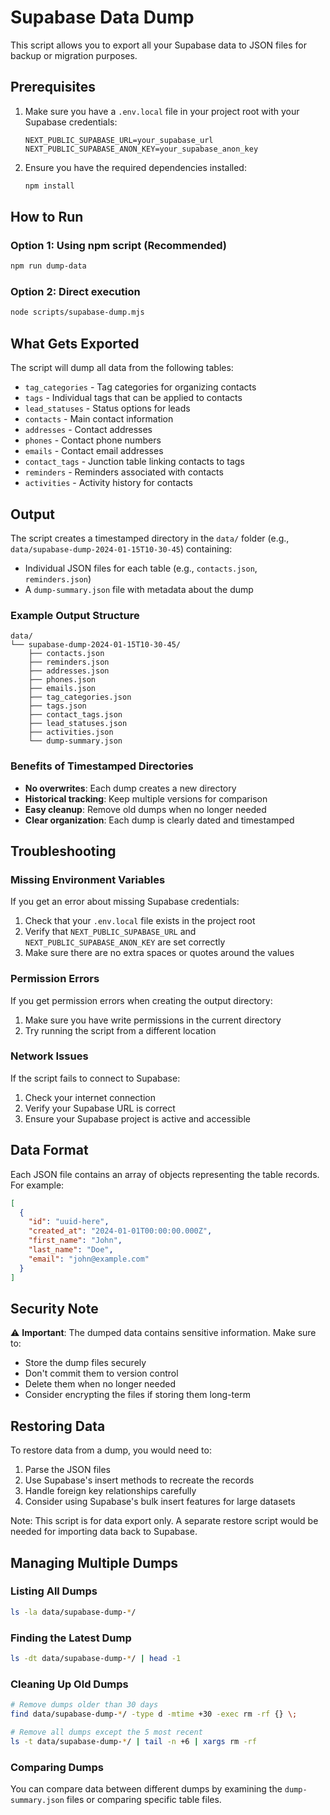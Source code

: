 # Supabase Data Dump

This script allows you to export all your Supabase data to JSON files for backup or migration purposes.

## Prerequisites

1. Make sure you have a `.env.local` file in your project root with your Supabase credentials:

   ```
   NEXT_PUBLIC_SUPABASE_URL=your_supabase_url
   NEXT_PUBLIC_SUPABASE_ANON_KEY=your_supabase_anon_key
   ```

2. Ensure you have the required dependencies installed:
   ```bash
   npm install
   ```

## How to Run

### Option 1: Using npm script (Recommended)

```bash
npm run dump-data
```

### Option 2: Direct execution

```bash
node scripts/supabase-dump.mjs
```

## What Gets Exported

The script will dump all data from the following tables:

- `tag_categories` - Tag categories for organizing contacts
- `tags` - Individual tags that can be applied to contacts
- `lead_statuses` - Status options for leads
- `contacts` - Main contact information
- `addresses` - Contact addresses
- `phones` - Contact phone numbers
- `emails` - Contact email addresses
- `contact_tags` - Junction table linking contacts to tags
- `reminders` - Reminders associated with contacts
- `activities` - Activity history for contacts

## Output

The script creates a timestamped directory in the `data/` folder (e.g., `data/supabase-dump-2024-01-15T10-30-45`) containing:

- Individual JSON files for each table (e.g., `contacts.json`, `reminders.json`)
- A `dump-summary.json` file with metadata about the dump

### Example Output Structure

```
data/
└── supabase-dump-2024-01-15T10-30-45/
    ├── contacts.json
    ├── reminders.json
    ├── addresses.json
    ├── phones.json
    ├── emails.json
    ├── tag_categories.json
    ├── tags.json
    ├── contact_tags.json
    ├── lead_statuses.json
    ├── activities.json
    └── dump-summary.json
```

### Benefits of Timestamped Directories

- **No overwrites**: Each dump creates a new directory
- **Historical tracking**: Keep multiple versions for comparison
- **Easy cleanup**: Remove old dumps when no longer needed
- **Clear organization**: Each dump is clearly dated and timestamped

## Troubleshooting

### Missing Environment Variables

If you get an error about missing Supabase credentials:

1. Check that your `.env.local` file exists in the project root
2. Verify that `NEXT_PUBLIC_SUPABASE_URL` and `NEXT_PUBLIC_SUPABASE_ANON_KEY` are set correctly
3. Make sure there are no extra spaces or quotes around the values

### Permission Errors

If you get permission errors when creating the output directory:

1. Make sure you have write permissions in the current directory
2. Try running the script from a different location

### Network Issues

If the script fails to connect to Supabase:

1. Check your internet connection
2. Verify your Supabase URL is correct
3. Ensure your Supabase project is active and accessible

## Data Format

Each JSON file contains an array of objects representing the table records. For example:

```json
[
  {
    "id": "uuid-here",
    "created_at": "2024-01-01T00:00:00.000Z",
    "first_name": "John",
    "last_name": "Doe",
    "email": "john@example.com"
  }
]
```

## Security Note

⚠️ **Important**: The dumped data contains sensitive information. Make sure to:

- Store the dump files securely
- Don't commit them to version control
- Delete them when no longer needed
- Consider encrypting the files if storing them long-term

## Restoring Data

To restore data from a dump, you would need to:

1. Parse the JSON files
2. Use Supabase's insert methods to recreate the records
3. Handle foreign key relationships carefully
4. Consider using Supabase's bulk insert features for large datasets

Note: This script is for data export only. A separate restore script would be needed for importing data back to Supabase.

## Managing Multiple Dumps

### Listing All Dumps

```bash
ls -la data/supabase-dump-*/
```

### Finding the Latest Dump

```bash
ls -dt data/supabase-dump-*/ | head -1
```

### Cleaning Up Old Dumps

```bash
# Remove dumps older than 30 days
find data/supabase-dump-*/ -type d -mtime +30 -exec rm -rf {} \;

# Remove all dumps except the 5 most recent
ls -t data/supabase-dump-*/ | tail -n +6 | xargs rm -rf
```

### Comparing Dumps

You can compare data between different dumps by examining the `dump-summary.json` files or comparing specific table files.
